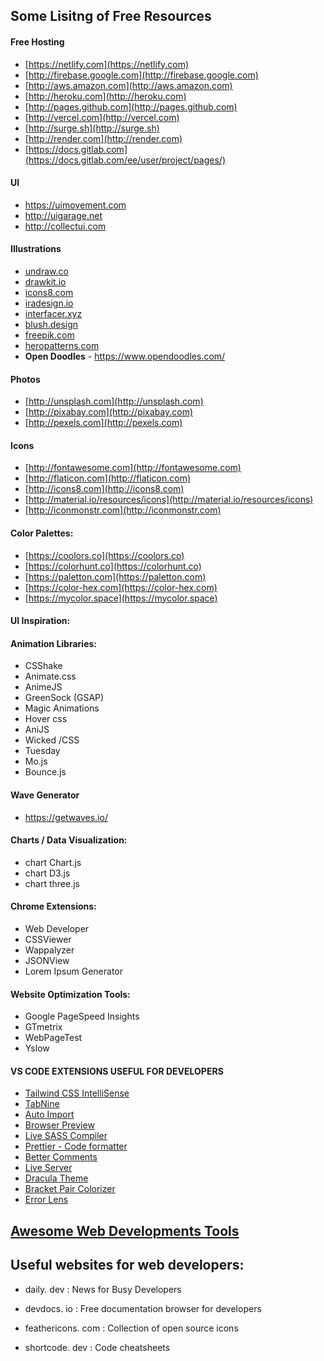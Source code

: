 ## Some Lisitng of Free Resources

#### Free Hosting 
- [https://netlify.com](https://netlify.com)
- [http://firebase.google.com](http://firebase.google.com)
- [http://aws.amazon.com](http://aws.amazon.com)
- [http://heroku.com](http://heroku.com)
- [http://pages.github.com](http://pages.github.com)
- [http://vercel.com](http://vercel.com)
- [http://surge.sh](http://surge.sh)
- [http://render.com](http://render.com)
- [https://docs.gitlab.com](https://docs.gitlab.com/ee/user/project/pages/)

#### UI
- https://uimovement.com
- http://uigarage.net
- http://collectui.com

#### Illustrations 
- [undraw.co](https://undraw.co)
- [drawkit.io](https://drawkit.io)
- [icons8.com](https://icons8.com)
- [iradesign.io](https://iradesign.io)
- [interfacer.xyz](https://interfacer.xyz)
- [blush.design](https://blush.design)
- [freepik.com](https://freepik.com)
- [heropatterns.com](https://heropatterns.com)
- **Open Doodles** - https://www.opendoodles.com/

#### Photos
 - [http://unsplash.com](http://unsplash.com)
 - [http://pixabay.com](http://pixabay.com)
 - [http://pexels.com](http://pexels.com)
 
 #### Icons
- [http://fontawesome.com](http://fontawesome.com)
- [http://flaticon.com](http://flaticon.com)
- [http://icons8.com](http://icons8.com)
- [http://material.io/resources/icons](http://material.io/resources/icons)
- [http://iconmonstr.com](http://iconmonstr.com)

#### Color Palettes:
- [https://coolors.co](https://coolors.co)
- [https://colorhunt.co](https://colorhunt.co)
- [https://paletton.com](https://paletton.com)
- [https://color-hex.com](https://color-hex.com)
- [https://mycolor.space](https://mycolor.space)

#### UI Inspiration:

#### Animation Libraries:

- CSShake
- Animate.css
- AnimeJS
- GreenSock (GSAP)
- Magic Animations
- Hover css
- AniJS
- Wicked /CSS
- Tuesday
- Mo.js
- Bounce.js

#### Wave Generator
- https://getwaves.io/

#### Charts / Data Visualization:

- chart Chart.js
- chart D3.js
- chart three.js

#### Chrome Extensions:

- Web Developer
- CSSViewer
- Wappalyzer
- JSONView
- Lorem Ipsum Generator

#### Website Optimization Tools:

- Google PageSpeed Insights
- GTmetrix
- WebPageTest
- Yslow

#### VS CODE EXTENSIONS USEFUL FOR DEVELOPERS
- [Tailwind CSS IntelliSense](https://marketplace.visualstudio.com/items?itemName=bradlc.vscode-tailwindcss)
- [TabNine](https://marketplace.visualstudio.com/items?itemName=TabNine.tabnine-vscode)
- [Auto Import](https://marketplace.visualstudio.com/items?itemName=steoates.autoimport)
- [Browser Preview](https://marketplace.visualstudio.com/items?itemName=auchenberg.vscode-browser-preview)
- [Live SASS Compiler](https://t.co/ItHr4WXBHW?amp=1)
- [Prettier - Code formatter](https://marketplace.visualstudio.com/items?itemName=esbenp.prettier-vscode)
- [Better Comments](https://marketplace.visualstudio.com/items?itemName=aaron-bond.better-comments)
- [Live Server](https://marketplace.visualstudio.com/items?itemName=ritwickdey.LiveServer)
- [Dracula Theme](https://marketplace.visualstudio.com/items?itemName=dracula-theme.theme-dracula)
- [Bracket Pair Colorizer](https://marketplace.visualstudio.com/items?itemName=CoenraadS.bracket-pair-colorizer)
- [Error Lens](https://marketplace.visualstudio.com/items?itemName=usernamehw.errorlens)

## [Awesome Web Developments Tools](https://github.com/anshcena/Free-Resources-for-Developers/blob/master/Web-Development-Tools.md)

## Useful websites for web developers:
- daily. dev :  News for Busy Developers

- devdocs. io : Free documentation browser for developers

- feathericons. com : Collection of open source icons

- shortcode. dev : Code cheatsheets


